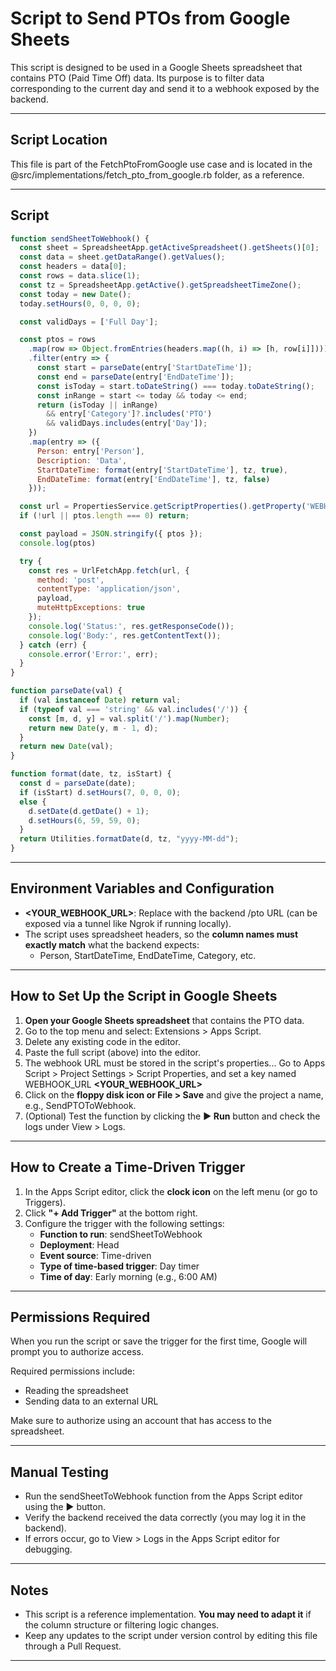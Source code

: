 # Script to Send PTOs from Google Sheets

This script is designed to be used in a Google Sheets spreadsheet that contains PTO (Paid Time Off) data. Its purpose is to filter data corresponding to the current day and send it to a webhook exposed by the backend.

---

## Script Location

This file is part of the FetchPtoFromGoogle use case and is located in the @src/implementations/fetch_pto_from_google.rb folder, as a reference. 

---

## Script

```javascript
function sendSheetToWebhook() {
  const sheet = SpreadsheetApp.getActiveSpreadsheet().getSheets()[0];
  const data = sheet.getDataRange().getValues();
  const headers = data[0];
  const rows = data.slice(1);
  const tz = SpreadsheetApp.getActive().getSpreadsheetTimeZone();
  const today = new Date();
  today.setHours(0, 0, 0, 0);

  const validDays = ['Full Day'];

  const ptos = rows
    .map(row => Object.fromEntries(headers.map((h, i) => [h, row[i]])))
    .filter(entry => {
      const start = parseDate(entry['StartDateTime']);
      const end = parseDate(entry['EndDateTime']);
      const isToday = start.toDateString() === today.toDateString();
      const inRange = start <= today && today <= end;
      return (isToday || inRange)
        && entry['Category']?.includes('PTO')
        && validDays.includes(entry['Day']);
    })
    .map(entry => ({
      Person: entry['Person'],
      Description: 'Data',
      StartDateTime: format(entry['StartDateTime'], tz, true),
      EndDateTime: format(entry['EndDateTime'], tz, false)
    }));

  const url = PropertiesService.getScriptProperties().getProperty('WEBHOOK_URL');
  if (!url || ptos.length === 0) return;

  const payload = JSON.stringify({ ptos });
  console.log(ptos)

  try {
    const res = UrlFetchApp.fetch(url, {
      method: 'post',
      contentType: 'application/json',
      payload,
      muteHttpExceptions: true
    });
    console.log('Status:', res.getResponseCode());
    console.log('Body:', res.getContentText());
  } catch (err) {
    console.error('Error:', err);
  }
}

function parseDate(val) {
  if (val instanceof Date) return val;
  if (typeof val === 'string' && val.includes('/')) {
    const [m, d, y] = val.split('/').map(Number);
    return new Date(y, m - 1, d);
  }
  return new Date(val);
}

function format(date, tz, isStart) {
  const d = parseDate(date);
  if (isStart) d.setHours(7, 0, 0, 0);
  else {
    d.setDate(d.getDate() + 1);
    d.setHours(6, 59, 59, 0);
  }
  return Utilities.formatDate(d, tz, "yyyy-MM-dd");
}
```

---

## Environment Variables and Configuration

- **<YOUR_WEBHOOK_URL>**: Replace with the backend /pto URL (can be exposed via a tunnel like Ngrok if running locally).
- The script uses spreadsheet headers, so the **column names must exactly match** what the backend expects:
  - Person, StartDateTime, EndDateTime, Category, etc.

---

## How to Set Up the Script in Google Sheets

1. **Open your Google Sheets spreadsheet** that contains the PTO data.
2. Go to the top menu and select: Extensions > Apps Script.
3. Delete any existing code in the editor.
4. Paste the full script (above) into the editor.
5. The webhook URL must be stored in the script's properties...
Go to Apps Script > Project Settings > Script Properties, and set a key named WEBHOOK_URL **<YOUR_WEBHOOK_URL>**
6. Click on the **floppy disk icon or File > Save** and give the project a name, e.g., SendPTOToWebhook.
7. (Optional) Test the function by clicking the **▶ Run** button and check the logs under View > Logs.

---

## How to Create a Time-Driven Trigger

1. In the Apps Script editor, click the **clock icon** on the left menu (or go to Triggers).
2. Click **"+ Add Trigger"** at the bottom right.
3. Configure the trigger with the following settings:
   - **Function to run**: sendSheetToWebhook
   - **Deployment**: Head
   - **Event source**: Time-driven
   - **Type of time-based trigger**: Day timer
   - **Time of day**: Early morning (e.g., 6:00 AM)

---

## Permissions Required

When you run the script or save the trigger for the first time, Google will prompt you to authorize access.

Required permissions include:

- Reading the spreadsheet
- Sending data to an external URL

Make sure to authorize using an account that has access to the spreadsheet.

---

## Manual Testing

- Run the sendSheetToWebhook function from the Apps Script editor using the ▶ button.
- Verify the backend received the data correctly (you may log it in the backend).
- If errors occur, go to View > Logs in the Apps Script editor for debugging.

---

## Notes

- This script is a reference implementation. **You may need to adapt it** if the column structure or filtering logic changes.
- Keep any updates to the script under version control by editing this file through a Pull Request.

---
